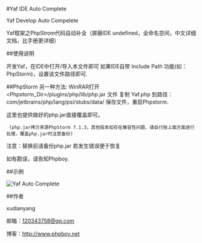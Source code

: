 #Yaf IDE Auto Complete

Yaf Develop Auto Compelete

Yaf框架之PhpStrom代码自动补全（屏蔽IDE undefined，全命名空间，中文详细文档，比手册更详细）

##使用说明

开发Yaf，在IDE中打开/导入本文件即可
如果IDE自带 Include Path 功能(如：PhpStorm)，设置该文件路径即可.

##PhpStorm 另一种方法:
WinRAR打开 <Phpstorm_Dir>/plugins/php/lib/php.jar 文件
复制 Yaf.php 到路径：com/jetbrains/php/lang/psi/stubs/data/
保存文件，重启Phpstorm.

这里也提供做好的php.jar直接覆盖即可。

     (php.jar拷贝来源PhpStorm 7.1.3，其他版本如存在兼容性问题，请自行按上面方面进行处理，覆盖php.jar时注意备份)

注意：替换前请备份php.jar 若发生错误便于恢复

如有勘误，请告知Phpboy.

##示例

![Yaf Auto Complete][1]

  [1]: http://www.phpboy.net/wp-content/uploads/2014/04/Yaf.auto_.complete-e1396700109456.jpg

##作者

xudianyang

邮箱：<120343758@qq.com>

博客：<http://www.phpboy.net>